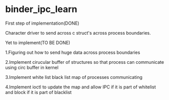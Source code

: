 # binder_ipc_learn
First step of implementation(DONE)

Character driver to send across c struct's across process boundaries.

Yet to implement(TO BE DONE)

1.Figuring out how to send huge data across process boundaries

2.Implement cirucular buffer of structures so that process can communicate using circ buffer in kernel

3.Implement white list black list map of processes communicating

4.Implement ioctl to update the map and allow IPC if it is part of whitelist and block if it is part of blacklist
